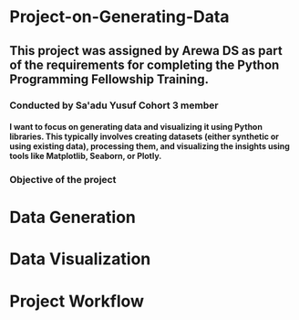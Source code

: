 # Project-on-Generating-Data
## This project was assigned by Arewa DS as part of the requirements for completing the Python Programming Fellowship Training.
### Conducted by Sa'adu Yusuf Cohort 3 member
#### I want to focus on generating data and visualizing it using Python libraries. This typically involves creating datasets (either synthetic or using existing data), processing them, and visualizing the insights using tools like Matplotlib, Seaborn, or Plotly.
### Objective of the project
# Data Generation
# Data Visualization
# Project  Workflow
